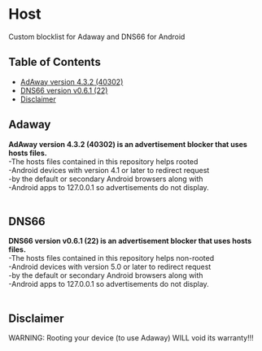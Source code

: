 # Host
Custom blocklist for Adaway and DNS66 for Android

## Table of Contents

* [AdAway version 4.3.2 (40302)](#adaway)
* [DNS66 version v0.6.1 (22)](#dns666)
* [Disclaimer](#disclaimer)

## Adaway
<b>AdAway version 4.3.2 (40302) is an advertisement blocker that uses hosts files.</b><br>
-The hosts files contained in this repository helps rooted<br>
-Android devices with version 4.1 or later to redirect request<br>
-by the default or secondary Android browsers along with<br>
-Android apps to 127.0.0.1 so advertisements do not display.<br>
<br>
## DNS66
<b>DNS66 version v0.6.1 (22) is an advertisement blocker that uses hosts files.</b><br>
-The hosts files contained in this repository helps non-rooted<br>
-Android devices with version 5.0 or later to redirect request<br>
-by the default or secondary Android browsers along with<br>
-Android apps to 127.0.0.1 so advertisements do not display.<br>
<br>
## Disclaimer
WARNING: Rooting your device (to use Adaway) WILL void its warranty!!!
